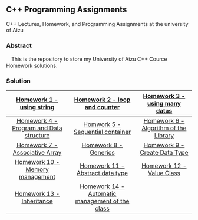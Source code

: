 ## C++ Programming Assignments  
C++ Lectures, Homework, and Programming Assignments at the university of Aizu

### Abstract
　This is the repository to store my University of Aizu C++ Cource Homework solutions.

### Solution
|[Homework 1 - using string](ex01/ex01.cc)|[Homework 2 - loop and counter](ex02/ex02.cc)|[Homework 3 - using many datas](ex03/ex03.cc)|
|:------:|:-------:|:------:|
|[Homework 4 - Program and Data structure](ex04/ex04.cc)|[Homwork 5 - Sequential container](ex05/ex05.cc)|[Homework 6 - Algorithm of the Library](ex06/ex06.cc)|
|[Homework 7 - Associative Array](ex07/ex07.cc)|[Homework 8 - Generics](ex08/ex08.cc)|[Homework 9 - Create Data Type](ex09/ex09.cc)|
|[Homework 10 - Memory management](ex10/ex10.cc)|[Homework 11 - Abstract data type](ex11/ex11.cc)|[Homework 12 - Value Class](ex12/ex12.cc)|
|[Homework 13 - Inheritance](ex13/ex13.cc)|[Homework 14 - Automatic management of the class](ex14/)|

